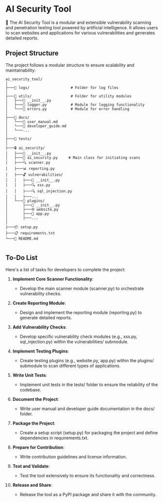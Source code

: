 # AI Security Tool

🔐 The AI Security Tool is a modular and extensible vulnerability scanning and penetration testing tool powered by artificial intelligence. It allows users to scan websites and applications for various vulnerabilities and generates detailed reports.

## Project Structure

The project follows a modular structure to ensure scalability and maintainability:

```
ai_security_tool/
│
├───📁 logs/                   # Folder for log files
│
├───📁 utils/                  # Folder for utility modules
│   ├───🔧 __init__.py
│   ├───📝 logger.py           # Module for logging functionality
│   └───🚨 errors.py           # Module for error handling
│
├───📁 docs/                  
│   └───📝 user_manual.md     
│   └───📘 developer_guide.md 
│   └───...                
│
├───🧪 tests/                 
│
├───🔒 ai_security/           
│   ├───🔧 __init__.py        
│   ├───📄 ai_security.py     # Main class for initiating scans
│   ├───🔍 scanner.py         
│   ├───📊 reporting.py       
│   ├───🔓 vulnerabilities/   
│   │   ├───🔧 __init__.py    
│   │   ├───🔍 xss.py         
│   │   ├───🔍 sql_injection.py
│   │   ├───...            
│   └───🔌 plugins/           
│       ├───🔧 __init__.py    
│       ├───🌐 website.py     
│       ├───📱 app.py         
│       ├───...            
│
├───📦 setup.py               
├───📋 requirements.txt       
└───📄 README.md
     
```

## To-Do List

Here's a list of tasks for developers to complete the project:

1. **Implement Core Scanner Functionality**:
   - Develop the main scanner module (scanner.py) to orchestrate vulnerability checks.

2. **Create Reporting Module**:
   - Design and implement the reporting module (reporting.py) to generate detailed reports.

3. **Add Vulnerability Checks**:
   - Develop specific vulnerability check modules (e.g., xss.py, sql_injection.py) within the vulnerabilities/ submodule.

4. **Implement Testing Plugins**:
   - Create testing plugins (e.g., website.py, app.py) within the plugins/ submodule to scan different types of applications.

5. **Write Unit Tests**:
   - Implement unit tests in the tests/ folder to ensure the reliability of the codebase.

6. **Document the Project**:
   - Write user manual and developer guide documentation in the docs/ folder.

7. **Package the Project**:
   - Create a setup script (setup.py) for packaging the project and define dependencies in requirements.txt.

8. **Prepare for Contribution**:
   - Write contribution guidelines and license information.

9. **Test and Validate**:
   - Test the tool extensively to ensure its functionality and correctness.

10. **Release and Share**:
    - Release the tool as a PyPI package and share it with the community.
